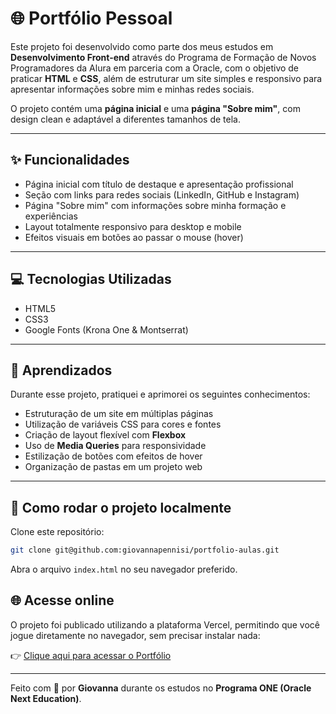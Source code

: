 # 🌐 Portfólio Pessoal

Este projeto foi desenvolvido como parte dos meus estudos em **Desenvolvimento Front-end** através do Programa de Formação de Novos Programadores da Alura em parceria com a Oracle, com o objetivo de praticar **HTML** e **CSS**, além de estruturar um site simples e responsivo para apresentar informações sobre mim e minhas redes sociais.  

O projeto contém uma **página inicial** e uma **página "Sobre mim"**, com design clean e adaptável a diferentes tamanhos de tela.

---

## ✨ Funcionalidades

- Página inicial com título de destaque e apresentação profissional  
- Seção com links para redes sociais (LinkedIn, GitHub e Instagram)  
- Página "Sobre mim" com informações sobre minha formação e experiências  
- Layout totalmente responsivo para desktop e mobile  
- Efeitos visuais em botões ao passar o mouse (hover)  

---

## 💻 Tecnologias Utilizadas

- HTML5  
- CSS3  
- Google Fonts (Krona One & Montserrat)  

---

## 🧠 Aprendizados

Durante esse projeto, pratiquei e aprimorei os seguintes conhecimentos:

- Estruturação de um site em múltiplas páginas  
- Utilização de variáveis CSS para cores e fontes  
- Criação de layout flexível com **Flexbox**  
- Uso de **Media Queries** para responsividade  
- Estilização de botões com efeitos de hover  
- Organização de pastas em um projeto web  

---

## 🚀 Como rodar o projeto localmente

Clone este repositório:

```bash
git clone git@github.com:giovannapennisi/portfolio-aulas.git
```
Abra o arquivo `index.html` no seu navegador preferido.  

## 🌐 Acesse online

O projeto foi publicado utilizando a plataforma Vercel, permitindo que você jogue diretamente no navegador, sem precisar instalar nada:

👉 [Clique aqui para acessar o Portfólio](https://portfolio-aulas-three.vercel.app/about.html)

---

Feito com 💙 por **Giovanna** durante os estudos no **Programa ONE (Oracle Next Education)**.
